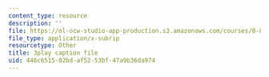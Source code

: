 ```yaml
---
content_type: resource
description: ''
file: https://ol-ocw-studio-app-production.s3.amazonaws.com/courses/8-821-string-theory-and-holographic-duality-fall-2014/446c651502bdaf5253bf47a9b36da974_14_8tzAd1rA.srt
file_type: application/x-subrip
resourcetype: Other
title: 3play caption file
uid: 446c6515-02bd-af52-53bf-47a9b36da974
---
```

